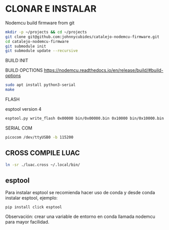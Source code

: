 #   CLONAR E INSTALAR

Nodemcu build firmware from git

```bash
mkdir -p ~/projects && cd ~/projects
git clone git@github.com:johnnycubides/catalejo-nodemcu-firmware.git
cd catalejo-nodemcu-firmware
git submodule init
git submodule update --recursive
```

BUILD INIT

BUILD OPCTIONS
https://nodemcu.readthedocs.io/en/release/build/#build-options

```bash
sudo apt install python3-serial
make
```


FLASH

esptool version 4
```bash
esptool.py write_flash 0x00000 bin/0x00000.bin 0x10000 bin/0x10000.bin
```

SERIAL COM
```bash
picocom /dev/ttyUSB0 -b 115200
```

## CROSS COMPILE LUAC

```bash
ln -sr ./luac.cross ~/.local/bin/
```

## esptool

Para instalar esptool se recomienda hacer uso de conda
y desde conda instalar esptool, ejemplo:

```
pip install click esptool

```

Observación: crear una variable de entorno en conda llamada nodemcu para mayor
facilidad.
